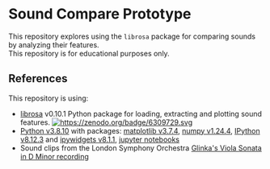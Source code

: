 # Sound Compare Prototype
This repository explores using the `librosa` package for comparing sounds by analyzing their features.  
This repository is for educational purposes only.   

## References
This repository is using:    
- [librosa](https://librosa.org/) v0.10.1 Python package for loading, extracting and plotting sound features. <a class="reference external image-reference" href="https://zenodo.org/badge/latestdoi/6309729"><img alt="https://zenodo.org/badge/6309729.svg" src="https://zenodo.org/badge/6309729.svg" /></a>  
- [Python v3.8.10](https://www.python.org/downloads/release/python-3810/) with packages: [matplotlib v3.7.4](https://github.com/matplotlib/matplotlib), [numpy v1.24.4](https://github.com/numpy/numpy), [IPython v8.12.3](https://github.com/ipython/ipython) and [ipywidgets v8.1.1](https://github.com/jupyter-widgets/ipywidgets), [jupyter notebooks](https://github.com/jupyter)  
- Sound clips from the London Symphony Orchestra [Glinka's Viola Sonata in D Minor recording](https://www.youtube.com/watch?v=pCPRe9_kUN0)
